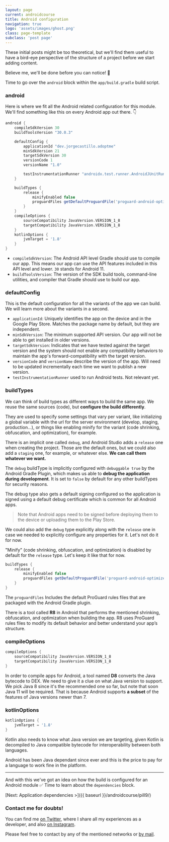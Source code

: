 ```yaml
---
layout: page
current: androidcourse
title: Android configuration
navigation: true
logo: 'assets/images/ghost.png'
class: page-template
subclass: 'post page'
---
```


These initial posts might be too theoretical, but we'll find them useful to have a bird-eye perspective of the structure of a project before we start adding content.

Believe me, we'll be done before you can notice! 🙏

Time to go over the `android` block within the `app/build.gradle` build script.

### android

Here is where we fit all the Android related configuration for this module. We'll find something like this on every Android app out there. 👇

```groovy
android {
    compileSdkVersion 30
    buildToolsVersion "30.0.3"

    defaultConfig {
        applicationId "dev.jorgecastillo.adoptme"
        minSdkVersion 21
        targetSdkVersion 30
        versionCode 1
        versionName "1.0"

        testInstrumentationRunner "androidx.test.runner.AndroidJUnitRunner"
    }

    buildTypes {
        release {
            minifyEnabled false
            proguardFiles getDefaultProguardFile('proguard-android-optimize.txt'), 'proguard-rules.pro'
        }
    }
    compileOptions {
        sourceCompatibility JavaVersion.VERSION_1_8
        targetCompatibility JavaVersion.VERSION_1_8
    }
    kotlinOptions {
        jvmTarget = '1.8'
    }
}
```

* `compileSdkVersion`: The Android API level Gradle should use to compile our app. This means our app can use the API features included in this API level and lower. `30` stands for Android 11.
* `buildToolsVersion`: The version of the SDK build tools, command-line utilities, and compiler that Gradle should use to build our app.

### defaultConfig

This is the default configuration for all the variants of the app we can build. We will learn more about the variants in a second.

* `applicationId`:  Uniquely identifies the app on the device and in the Google Play Store. Matches the package name by default, but they are independent.
* `minSdkVersion`: The minimum supported API version. Our app will not be able to get installed in older versions.
* `targetSdkVersion`: Indicates that we have tested against the target version and the system should not enable any compatibility behaviors to maintain the app's forward-compatibility with the target version.
* `versionCode` and `versionName` describe the version of the app. Will need to be updated incrementally each time we want to publish a new version.
* `testInstrumentationRunner` used to run Android tests. Not relevant yet.

### buildTypes

We can think of build types as different ways to build the same app. We reuse the same sources (code), but **configure the build differently**.

They are used to specify some settings that vary per variant, like initializing a global variable with the url for the server environment (develop, staging, production...), or things like enabling minify for the variant (code shrinking, obfuscation, and optimization), for example.

There is an implicit one called `debug`, and Android Studio adds a `release` one when creating the project. Those are the default ones, but we could also add a `staging` one, for example, or whatever else. **We can call them whatever we want.**

The `debug` buildType is implicitly configured with `debuggable true` by the Android Gradle Plugin, which makes us able to **debug the application during development**. It is set to `false` by default for any other buildTypes for security reasons.

The debug type also gets a default signing configured so the application is signed using a default debug certificate which is common for all Android apps.

> Note that Android apps need to be signed before deploying them to the device or uploading them to the Play Store.

We could also add the `debug` type explicitly along with the `release` one in case we needed to explicitly configure any properties for it. Let's not do it for now.

"Minify" (code shrinking, obfuscation, and optimization) is disabled by default for the `release` type. Let's keep it like that for now.

```groovy
buildTypes {
    release {
        minifyEnabled false
        proguardFiles getDefaultProguardFile('proguard-android-optimize.txt'), 'proguard-rules.pro'
    }
}
```

The `proguardFiles` Includes the default ProGuard rules files that are packaged with the Android Gradle plugin.

There is a tool called **R8** in Android that performs the mentioned shrinking, obfuscation, and optimization when building the app. R8 uses ProGuard rules files to modify its default behavior and better understand your app’s structure.

### compileOptions

```groovy
compileOptions {
    sourceCompatibility JavaVersion.VERSION_1_8
    targetCompatibility JavaVersion.VERSION_1_8
}
```

In order to compile apps for Android, a tool named **D8** converts the Java bytecode to DEX. We need to give it a clue on what Java version to support. We pick Java 8 since it's the recommended one so far, but note that soon Java 11 will be required. That is because Android supports **a subset** of the features of Java versions newer than 7.

### kotlinOptions

```groovy
kotlinOptions {
    jvmTarget = '1.8'
}
```

Kotlin also needs to know what Java version we are targeting, given Kotlin is decompiled to Java compatible bytecode for interoperability between both languages.

Android has been Java dependant since ever and this is the price to pay for a language to work fine in the platform.

---

And with this we've got an idea on how the build is configured for an Android module ✅ Time to learn about the `dependencies` block.

[Next: Application dependencies >]({{ baseurl }}/androidcourse/pill9/)

### Contact me for doubts!

You can find me [on Twitter](https://www.twitter.com/JorgeCastilloPR), where I share all my experiences as a developer, and also [on Instagram](https://www.instagram.com/jorgecastillopr).


Please feel free to contact by any of the mentioned networks or [by mail](mailto:jorge.castillo.prz@gmail.com).
